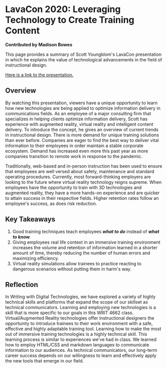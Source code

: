 # LavaCon 2020: Leveraging Technology to Create Training Content

**Contributed by Madison Bowes**

This page provides a  summary of Scott Youngblom's LavaCon presentation in which he explains the value of technological advancements in the field of instructional design. 


[Here is a link to the presentation.](https://www.engagez.net/lavacon#lct=customlocation-Location1-454156-calendar_154772_5ondemand)

## Overview

By watching this presentation, viewers have a unique opportunity to learn how new technologies are being applied to optimize information delivery in communications fields. As an employee of a major consulting firm that specializes in helping clients optimize information delivery, Scott has experience with augmented reality, virtual reality and intelligent content delivery. To introduce the concept, he gives an overview of current trends in instructional design. There is more demand for unique training solutions than ever before. Companies are eager to find the best way to deliver vital information to their employees in order maintain a stable corporate ecosystem. Demand has increased even more this past year as more companies transition to remote work in response to the pandemic.

Traditionally, web-based and in-person instruction has been used to ensure that employees are well versed about safety, maintenance and standard operating procedures. Currently, most forward-thinking employers are looking to the future where virtual reality technology reigns supreme. When employees have the opportunity to train with 3D technologies and augmented reality, they have a more hands-on experience and are quicker to attain success in their respective fields. Higher retention rates follow an employee's success, as does risk reduction.


## Key Takeaways



1. Good training techniques teach employees __*what to do*__ instead of __*what to know*__.
2. Giving employees real life context in an immersive training environment increases the volume and retention of information learned in a shorter amount of time, thereby reducing the number of human errors and maximizing efficiency.
3. Virtual reality simulations allow trainees to practice reacting to dangerous scenarios without putting them in harm's way.


## Reflection

In Writing with Digital Technologies, we have explored a variety of highly technical skills and platforms that expand the scope of our skillset as technical communicators. Learning and employing new technologies is a skill that is more specific to our goals in this WRIT 4662 class. Virtual/Augmented Reality technologies offer instructional designers the opportunity to introduce trainees to their work environment with a safe, effective and highly adaptable training tool. Learning how to make the most out of immersive training technologies is a highly technical skill. This learning process is similar to experiences we've had in class. We learned how to employ HTML/CSS and markdown languages to communicate information to our audiences. As technical communicators, our long-term career success depends on our willingness to learn and effectively apply the new tools that emerge in our field.